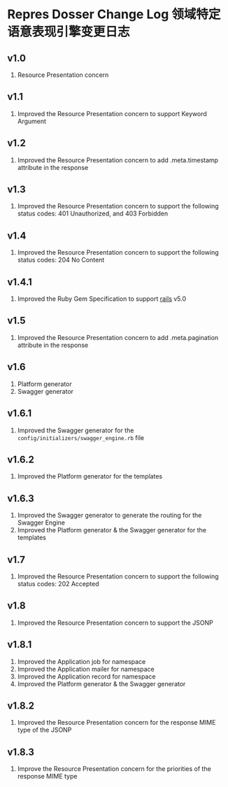 # Repres Dosser Change Log 领域特定语意表现引擎变更日志

## v1.0
1. Resource Presentation concern

## v1.1
1. Improved the Resource Presentation concern to support Keyword Argument

## v1.2
1. Improved the Resource Presentation concern to add .meta.timestamp attribute in the response

## v1.3
1. Improved the Resource Presentation concern to support the following status codes: 401 Unauthorized, and 403 Forbidden

## v1.4
1. Improved the Resource Presentation concern to support the following status codes: 204 No Content

## v1.4.1
1. Improved the Ruby Gem Specification to support [rails](https://github.com/rails/rails) v5.0

## v1.5
1. Improved the Resource Presentation concern to add .meta.pagination attribute in the response

## v1.6
1. Platform generator
2. Swagger generator

## v1.6.1
1. Improved the Swagger generator for the ``config/initializers/swagger_engine.rb`` file

## v1.6.2
1. Improved the Platform generator for the templates

## v1.6.3
1. Improved the Swagger generator to generate the routing for the Swagger Engine
2. Improved the Platform generator & the Swagger generator for the templates

## v1.7
1. Improved the Resource Presentation concern to support the following status codes: 202 Accepted

## v1.8
1. Improved the Resource Presentation concern to support the JSONP

## v1.8.1
1. Improved the Application job for namespace
2. Improved the Application mailer for namespace
3. Improved the Application record for namespace
4. Improved the Platform generator & the Swagger generator

## v1.8.2
1. Improved the Resource Presentation concern for the response MIME type of the JSONP

## v1.8.3
1. Improve the Resource Presentation concern for the priorities of the response MIME type
